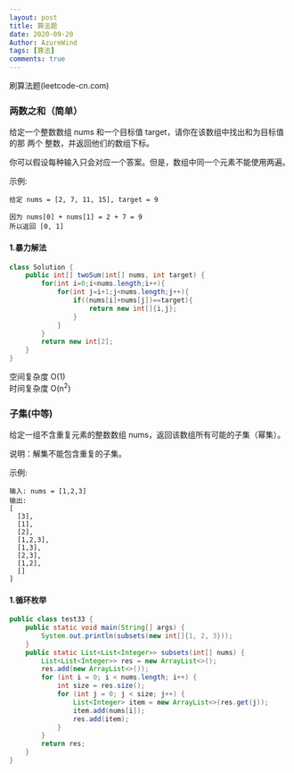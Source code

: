 ```yaml
---
layout: post
title: 算法题
date: 2020-09-20
Author: AzureWind
tags: [算法]
comments: true
---
```

刷算法题(leetcode-cn.com)
<!-- more -->
### 两数之和（简单）
给定一个整数数组 nums 和一个目标值 target，请你在该数组中找出和为目标值的那 两个 整数，并返回他们的数组下标。

你可以假设每种输入只会对应一个答案。但是，数组中同一个元素不能使用两遍。

示例:
```
给定 nums = [2, 7, 11, 15], target = 9

因为 nums[0] + nums[1] = 2 + 7 = 9
所以返回 [0, 1]
```
#### 1.暴力解法
```java
class Solution {
    public int[] twoSum(int[] nums, int target) {
        for(int i=0;i<nums.length;i++){
            for(int j=i+1;j<nums.length;j++){
                if((nums[i]+nums[j])==target){
                    return new int[]{i,j};
                }
            }
        }
        return new int[2];
    }
}
```
空间复杂度 O(1)   
时间复杂度 O(n<sup>2</sup>)

### 子集(中等)

给定一组不含重复元素的整数数组 nums，返回该数组所有可能的子集（幂集）。

说明：解集不能包含重复的子集。

示例:
```
输入: nums = [1,2,3]
输出:
[
  [3],
  [1],
  [2],
  [1,2,3],
  [1,3],
  [2,3],
  [1,2],
  []
]
```
#### 1.循环枚举
```java
public class test33 {
    public static void main(String[] args) {
        System.out.println(subsets(new int[]{1, 2, 3}));
    }
    public static List<List<Integer>> subsets(int[] nums) {
        List<List<Integer>> res = new ArrayList<>();
        res.add(new ArrayList<>());
        for (int i = 0; i < nums.length; i++) {
            int size = res.size();
            for (int j = 0; j < size; j++) {
                List<Integer> item = new ArrayList<>(res.get(j));
                item.add(nums[i]);
                res.add(item);
            }
        }
        return res;
    }
}
```